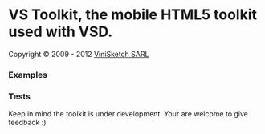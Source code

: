 # VS Toolkit, the mobile HTML5 toolkit used with VSD.

Copyright © 2009 - 2012 [ViniSketch SARL](http://www.vinisketch.com/)



### Examples


### Tests



Keep in mind the toolkit is under development. Your are welcome to give feedback :)



